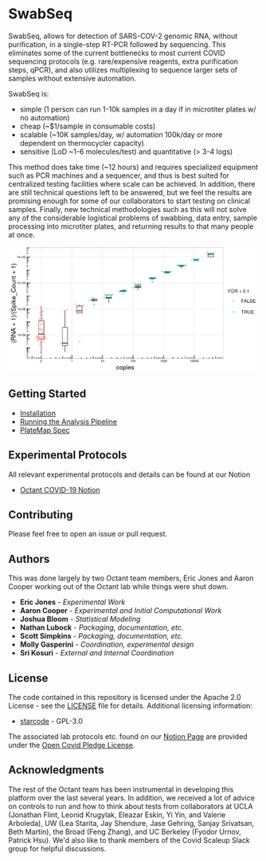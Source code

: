 # SwabSeq

SwabSeq, allows for detection of SARS-COV-2 genomic RNA, without purification, in a single-step RT-PCR followed by sequencing. This eliminates some of the current bottlenecks to most current COVID sequencing protocols (e.g. rare/expensive reagents, extra purification steps, qPCR), and also utilizes multiplexing to sequence larger sets of samples without extensive automation.

SwabSeq is:

- simple (1 person can run 1-10k samples in a day if in microtiter plates w/ no automation)
- cheap (~$1/sample in consumable costs)
- scalable (~10K samples/day, w/  automation 100k/day or more dependent on thermocycler capacity)
- sensitive (LoD ~1-6 molecules/test) and quantitative (> 3-4 logs)

This method does take time (~12 hours) and requires specialized equipment such as PCR machines and a sequencer, and thus is best suited for centralized testing facilities where scale can be achieved. In addition, there are still technical questions left to be answered, but we feel the results are promising enough for some of our collaborators to start testing on clinical samples. Finally, new technical methodologies such as this will not solve any of the considerable logistical problems of swabbing, data entry, sample processing into microtiter plates, and returning results to that many people at once.

![Example Detection](./analyses/example/figs/classifier-1.png)

## Getting Started

- [Installation](https://github.com/octantbio/swab-seq/wiki/Installation)
- [Running the Analysis Pipeline](https://github.com/octantbio/swab-seq/wiki/Analysis-Details)
- [PlateMap Spec](https://github.com/octantbio/swab-seq/wiki/Plate-Map-Spec)

## Experimental Protocols

All relevant experimental protocols and details can be found at our Notion

- [Octant COVID-19 Notion](https://www.notion.so/Octant-COVID-Scaling-9eb80e793d7e46348038aa80a5a901fd)

## Contributing

Please feel free to open an issue or pull request.

## Authors

This was done largely by two Octant team members, Eric Jones and Aaron Cooper working out of the Octant lab while things were shut down.

- **Eric Jones** - *Experimental Work*
- **Aaron Cooper** - *Experimental and Initial Computational Work*
- **Joshua Bloom** - *Statistical Modeling*
- **Nathan Lubock** - *Packaging, documentation, etc.*
- **Scott Simpkins** - *Packaging, documentation, etc.*
- **Molly Gasperini** - *Coordination, experimental design*
- **Sri Kosuri** - *External and Internal Coordination*

## License

The code contained in this repository is licensed under the Apache 2.0 License - see the [LICENSE](LICENSE) file for details. Additional licensing information:

- [starcode](docker/starcode-license) - GPL-3.0

The associated lab protocols etc. found on our [Notion Page](https://www.notion.so/Octant-COVID-Scaling-9eb80e793d7e46348038aa80a5a901fd) are provided under the [Open Covid Pledge License](https://www.notion.so/Octant-COVID-License-816b04b442674433a2a58bff2d8288df).

## Acknowledgments

The rest of the Octant team has been instrumental in developing this platform over the last several years. In addition, we received a lot of advice on controls to run and how to think about tests from collaborators at UCLA (Jonathan Flint, Leonid Krugylak, Eleazar Eskin, Yi Yin, and Valerie Arboleda), UW (Lea Starita, Jay Shendure, Jase Gehring, Sanjay Srivatsan, Beth Martin), the Broad (Feng Zhang), and UC Berkeley (Fyodor Urnov, Patrick Hsu). We'd also like to thank members of the Covid Scaleup Slack group for helpful discussions.
